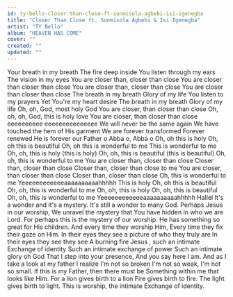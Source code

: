 ```yaml
---
id: ty-bello-closer-than-close-ft-sunmisola-agbebi-isi-igenegba
title: "Closer Than Close ft. Sunmisola Agbebi & Isi Igenegba"
artist: "TY Bello"
album: "HEAVEN HAS COME"
cover: ""
created: ""
updated: ""
---
```


Your breath in my breath
The fire deep inside
You listen through my ears
The vision in my eyes
You are closer than, closer than close
You are closer than closer than close
You are closer than, closer than close
You are closer than closer than close
The breath in my breath
Glory of my life
You listen to my prayers
Yet You're my heart desire
The breath in my breath
Glory of my life
Oh, oh, God, most holy God
You are closer, than closer than close
Oh, oh, oh, God, this is holy love
You are closer, than closer than close
eeeeeeeeee
eeeeeeeeeeeeeee
We will never be the same again
We have touched the hem of His garment
We are forever transformed
Forever renewed
He is forever our Father o
Abba o, Abba o
Oh, oh this is holy
Oh, oh this is beautiful
Oh, oh this is wonderful to me
This is wonderful to me
Oh, oh, this is holy (this is holy)
Oh, oh, this is beautiful (this is beautiful)
Oh, oh, this is wonderful to me
You are closer than, closer than close
Closer than, closer than close
Closer than, closer than close to me
You are closer, than closer than close
Closer than, closer than close
Oh, this is wonderful to me
Yeeeeeeeeeeeeaaaaaaaaaahhhhh
This is holy
Oh, oh this is beautiful
Oh, oh, this is wonderful to me
Oh, oh, this is holy
Oh, oh, this is beautiful
Oh, oh, this is wonderful to me
Yeeeeeeeeeeeeaaaaaaaaaahhhhh
Hallel
It's a wonder and it's a mystery.
It's still a wonder to many God.
Perhaps Jesus in our worship,
We unravel the mystery that
You have hidden in who we are Lord.
For perhaps this is the mystery
of our worship.
He has something so great for His children.
And every time they worship Him,
Every time they fix their gaze on Him.
In their eyes they see a picture of
who they truly are
In their eyes they see they see
A burning fire
Jesus , such an intimate
Exchange of identity
Such an intimate exchange of power
Such an intimate glory oh God
That I step into your presence,
And you say here I am.
And as I take a look at my father
I realize I'm not so broken
I'm not so weak, I'm not so small.
If this is my Father, then there must be
Something within me that looks like Him.
For a lion gives birth to a lion
Fire gives birth to fire.
The light gives birth to light.
This is worship, the intimate
Exchange of identity.